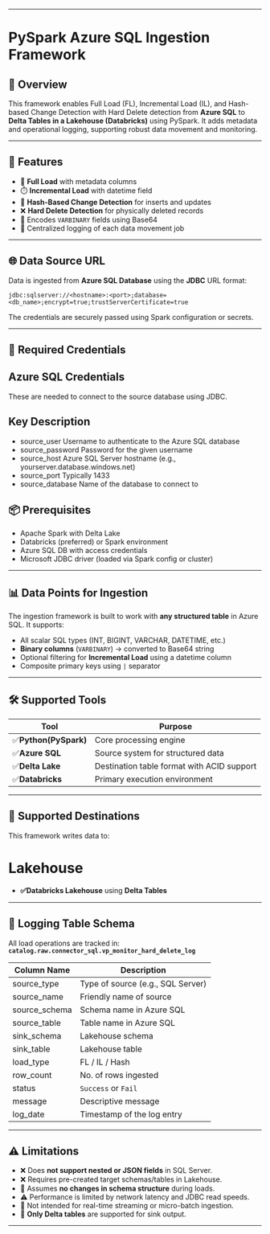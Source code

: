 
---

# PySpark Azure SQL Ingestion Framework

## 🔧 Overview

This framework enables Full Load (FL), Incremental Load (IL), and Hash-based Change Detection with Hard Delete detection from **Azure SQL** to **Delta Tables in a Lakehouse (Databricks)** using PySpark. It adds metadata and operational logging, supporting robust data movement and monitoring.

---

## 📁 Features

* 🔄 **Full Load** with metadata columns
* ⏱️ **Incremental Load** with datetime field
* 🧠 **Hash-Based Change Detection** for inserts and updates
* ❌ **Hard Delete Detection** for physically deleted records
* 🔐 Encodes `VARBINARY` fields using Base64
* 📄 Centralized logging of each data movement job

---

## 🌐 Data Source URL

Data is ingested from **Azure SQL Database** using the **JDBC** URL format:

```text
jdbc:sqlserver://<hostname>:<port>;database=<db_name>;encrypt=true;trustServerCertificate=true
```

The credentials are securely passed using Spark configuration or secrets.

---
## 🔐 Required Credentials
## Azure SQL Credentials
These are needed to connect to the source database using JDBC.

## Key	Description
* source_user	Username to authenticate to the Azure SQL database
* source_password	Password for the given username
* source_host	Azure SQL Server hostname (e.g., yourserver.database.windows.net)
* source_port	Typically 1433
* source_database	Name of the database to connect to

## 📦 Prerequisites

* Apache Spark with Delta Lake
* Databricks (preferred) or Spark environment
* Azure SQL DB with access credentials
* Microsoft JDBC driver (loaded via Spark config or cluster)

---

## 📊 Data Points for Ingestion

The ingestion framework is built to work with **any structured table** in Azure SQL. It supports:

* All scalar SQL types (INT, BIGINT, VARCHAR, DATETIME, etc.)
* **Binary columns** (`VARBINARY`) → converted to Base64 string
* Optional filtering for **Incremental Load** using a datetime column
* Composite primary keys using `|` separator

---

## 🛠️ Supported Tools

| Tool                      | Purpose                                    |
| -----------------         | ------------------------------------------ |
| ✅**Python(PySpark)**    | Core processing engine                     |
| ✅**Azure SQL**          | Source system for structured data          |
| ✅**Delta Lake**         | Destination table format with ACID support |
| ✅**Databricks**         | Primary execution environment              |

---

## 🎯 Supported Destinations

This framework writes data to:

# Lakehouse
* **✅Databricks Lakehouse** using **Delta Tables**

---


## 🧾 Logging Table Schema

All load operations are tracked in:
**`catalog.raw.connector_sql.vp_monitor_hard_delete_log`**

| Column Name    | Description                       |
| -------------- | --------------------------------- |
| source\_type   | Type of source (e.g., SQL Server) |
| source\_name   | Friendly name of source           |
| source\_schema | Schema name in Azure SQL          |
| source\_table  | Table name in Azure SQL           |
| sink\_schema   | Lakehouse schema                  |
| sink\_table    | Lakehouse table                   |
| load\_type     | FL / IL / Hash                    |
| row\_count     | No. of rows ingested              |
| status         | `Success` or `Fail`               |
| message        | Descriptive message               |
| log\_date      | Timestamp of the log entry        |

---

## ⚠️ Limitations

* ❌ Does **not support nested or JSON fields** in SQL Server.
* ❌ Requires pre-created target schemas/tables in Lakehouse.
* 🛑 Assumes **no changes in schema structure** during loads.
* ⚠️ Performance is limited by network latency and JDBC read speeds.
* 🧪 Not intended for real-time streaming or micro-batch ingestion.
* 💾 **Only Delta tables** are supported for sink output.

---


